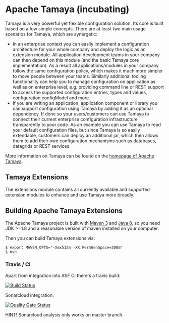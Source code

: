 # Apache Tamaya (incubating)

Tamaya is a very powerful yet flexible configuration solution. Its core is built based on a few simple concepts.
There are at least two main usage scenarios for Tamaya, which are synergetic:

- In an enterprise context you can easily implement a configuration architecture for your whole company and deploy the
  logic as an extension module. All application development teams in your company can then depend on this module (and the
  basic Tamaya core implementation). As a result all applications/modules in your company follow the same configuration
  policy, which makes it much more simpler to move people between your teams. Similarly additional tooling functionality
  can help you to manage configuration on application as well as on enterprise level, e.g. providing command line or
  REST support to access the supported configuration entries, types and values, configuration configModel and more.
- If you are writing an application, application component or library you can support configuration using Tamaya by
  adding it as an optional dependency. If done so your users/customers can use Tamaya to connect their current enterprise
  configuration infrastructure transparently to your code. As an example you can use Tamaya to read your default
  configuration files, but since Tamaya is so easily extendable, customers can deploy an additional jar, which then
  allows them to add their own configuration mechanisms such as databases, datagrids or REST services.

More information on Tamaya can be found on the [homepage of Apache Tamaya](https://tamaya.incubator.apache.org/).

## Tamaya Extensions

The extensions module contains all currently available and supported extension modules to enhance and use Tamaya more broadly.

## Building Apache Tamaya Extensions

The Apache Tamaya project is built with [Maven 3](https://maven.apache.org/) and [Java 8](https://java.sun.com/), so you need JDK >=1.8 and a reasonable version of maven
installed on your computer.


Then you can build Tamaya extensions via:
```
$ export MAVEN_OPTS="-Xmx512m -XX:PermGenSpace=200m"
$ mvn
```

### Travis / CI

Apart from integration into ASF CI there's a travis build:

[![Build Status](https://travis-ci.org/apache/incubator-tamaya-extensions.svg?branch=master)](https://travis-ci.org/apache/incubator-tamaya-extensions/branches)

Sonarcloud integration:

[![Quality Gate Status](https://sonarcloud.io/api/project_badges/measure?project=apache_incubator-tamaya-extensions&metric=alert_status)](https://sonarcloud.io/dashboard?id=apache_incubator-tamaya-extensions)

HINT! Sonarcloud analysis only works on master branch.

